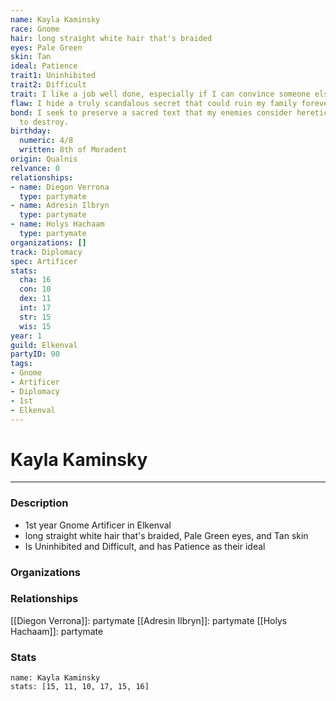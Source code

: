 ```yaml
---
name: Kayla Kaminsky
race: Gnome
hair: long straight white hair that's braided
eyes: Pale Green
skin: Tan
ideal: Patience
trait1: Uninhibited
trait2: Difficult
trait: I like a job well done, especially if I can convince someone else to do it.
flaw: I hide a truly scandalous secret that could ruin my family forever.
bond: I seek to preserve a sacred text that my enemies consider heretical and seek
  to destroy.
birthday:
  numeric: 4/8
  written: 8th of Moradent
origin: Qualnis
relvance: 0
relationships:
- name: Diegon Verrona
  type: partymate
- name: Adresin Ilbryn
  type: partymate
- name: Holys Hachaam
  type: partymate
organizations: []
track: Diplomacy
spec: Artificer
stats:
  cha: 16
  con: 10
  dex: 11
  int: 17
  str: 15
  wis: 15
year: 1
guild: Elkenval
partyID: 90
tags:
- Gnome
- Artificer
- Diplomacy
- 1st
- Elkenval
---
```

# Kayla Kaminsky
---
### Description
- 1st year Gnome Artificer in Elkenval
- long straight white hair that's braided, Pale Green eyes, and Tan skin
- Is Uninhibited and Difficult, and has Patience as their ideal

### Organizations
### Relationships
[[Diegon Verrona]]: partymate
[[Adresin Ilbryn]]: partymate
[[Holys Hachaam]]: partymate
### Stats
```statblock
name: Kayla Kaminsky
stats: [15, 11, 10, 17, 15, 16]
```